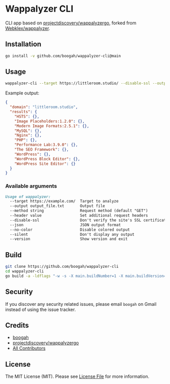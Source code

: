 # Wappalyzer CLI

CLI app based on [projectdiscovery/wappalyzergo](https://github.com/projectdiscovery/wappalyzergo), forked from [Webklex/wappalyzer](https://github.com/Webklex/wappalyzer).


## Installation
```bash
go install -v github.com/boogah/wappalyzer-cli@main
```

## Usage
```bash
wappalyzer-cli --target https://littleroom.studio/ --disable-ssl --output output.txt --json
```
Example output:
```json
{
  "domain": "littleroom.studio",
  "results": {
    "HSTS": {},
    "Image Placeholders:1.2.0": {},
    "Modern Image Formats:2.5.1": {},
    "MySQL": {},
    "Nginx": {},
    "PHP": {},
    "Performance Lab:3.9.0": {},
    "The SEO Framework": {},
    "WordPress": {},
    "WordPress Block Editor": {},
    "WordPress Site Editor": {}
  }
}
```

### Available arguments
```markdown
Usage of wappalyzer:
  --target https://example.com/  Target to analyze
  --output output_file.txt       Output file
  --method string                Request method (default "GET")
  --header value                 Set additional request headers
  --disable-ssl                  Don't verify the site's SSL certificate
  --json                         JSON output format
  --no-color                     Disable colored output
  --silent                       Don't display any output
  --version                      Show version and exit
```


## Build
```bash
git clone https://github.com/boogah/wappalyzer-cli
cd wappalyzer-cli
go build -a -ldflags "-w -s -X main.buildNumber=1 -X main.buildVersion=custom" -o wappalyzer-cli
```


## Security
If you discover any security related issues, please email `boogah` on Gmail instead of using the issue tracker.


## Credits
- [boogah][link-author]
- [projectdiscovery/wappalyzergo](https://github.com/projectdiscovery/wappalyzergo)
- [All Contributors][link-contributors]


## License
The MIT License (MIT). Please see [License File](LICENSE.md) for more information.


[link-author]: https://github.com/boogah
[link-contributors]: https://github.com/boogah/wappalyzer-cli/graphs/contributors
